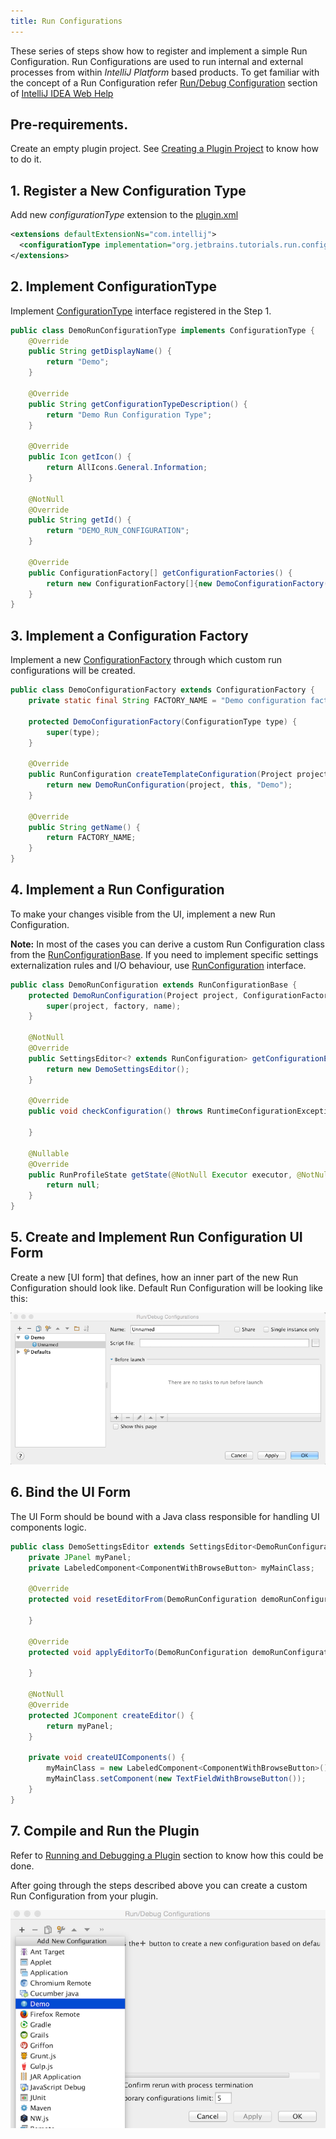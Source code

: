 ```yaml
---
title: Run Configurations
---
```



These series of steps show how to register and implement a simple Run Configuration.
Run Configurations are used to run internal and external processes from within *IntelliJ Platform* based products.
To get familiar with the concept of a Run Configuration refer
[Run/Debug Configuration](https://www.jetbrains.com/idea/help/run-debug-configuration.html)
section of 
[IntelliJ IDEA Web Help](https://www.jetbrains.com/idea/help/intellij-idea.html)

## Pre-requirements.

Create an empty plugin project.
See 
[Creating a Plugin Project](/basics/getting_started/creating_plugin_project.md)
to know how to do it.

## 1. Register a New Configuration Type

Add new *configurationType* extension to the 
[plugin.xml](https://github.com/JetBrains/intellij-sdk-docs/blob/master/code_samples/run_configuration/META-INF/plugin.xml)

```xml
<extensions defaultExtensionNs="com.intellij">
  <configurationType implementation="org.jetbrains.tutorials.run.configuration.DemoRunConfigurationType"/>
</extensions>
```

## 2. Implement ConfigurationType

Implement 
[ConfigurationType](upsource:///platform/lang-api/src/com/intellij/execution/configurations/ConfigurationType.java) 
interface registered in the Step 1.

```java
public class DemoRunConfigurationType implements ConfigurationType {
    @Override
    public String getDisplayName() {
        return "Demo";
    }

    @Override
    public String getConfigurationTypeDescription() {
        return "Demo Run Configuration Type";
    }

    @Override
    public Icon getIcon() {
        return AllIcons.General.Information;
    }

    @NotNull
    @Override
    public String getId() {
        return "DEMO_RUN_CONFIGURATION";
    }

    @Override
    public ConfigurationFactory[] getConfigurationFactories() {
        return new ConfigurationFactory[]{new DemoConfigurationFactory(this)};
    }
}
```

## 3. Implement a Configuration Factory

Implement a new
[ConfigurationFactory](upsource:///platform/lang-api/src/com/intellij/execution/configurations/ConfigurationFactory.java)
through which custom run configurations will be created.

```java
public class DemoConfigurationFactory extends ConfigurationFactory {
    private static final String FACTORY_NAME = "Demo configuration factory";

    protected DemoConfigurationFactory(ConfigurationType type) {
        super(type);
    }

    @Override
    public RunConfiguration createTemplateConfiguration(Project project) {
        return new DemoRunConfiguration(project, this, "Demo");
    }

    @Override
    public String getName() {
        return FACTORY_NAME;
    }
}

```

## 4. Implement a Run Configuration

To make your changes visible from the UI, implement a new Run Configuration.

**Note:** In most of the cases you can derive a custom Run Configuration class from the
[RunConfigurationBase](upsource:///platform/lang-api/src/com/intellij/execution/configurations/RunConfigurationBase.java).
If you need to implement specific settings externalization rules and I/O behaviour, 
use 
[RunConfiguration](upsource:///platform/lang-api/src/com/intellij/execution/configurations/RunConfiguration.java)
interface.

```java
public class DemoRunConfiguration extends RunConfigurationBase {
    protected DemoRunConfiguration(Project project, ConfigurationFactory factory, String name) {
        super(project, factory, name);
    }

    @NotNull
    @Override
    public SettingsEditor<? extends RunConfiguration> getConfigurationEditor() {
        return new DemoSettingsEditor();
    }

    @Override
    public void checkConfiguration() throws RuntimeConfigurationException {

    }

    @Nullable
    @Override
    public RunProfileState getState(@NotNull Executor executor, @NotNull ExecutionEnvironment executionEnvironment) throws ExecutionException {
        return null;
    }
}
```

## 5. Create and Implement Run Configuration UI Form

Create a new 
[UI form] 
that defines, how an inner part of the new Run Configuration should look like.
Default Run Configuration will be looking like this:

![Default Run Configuration Look](run_configurations/img/ui_form.png)

## 6. Bind the UI Form

The UI Form should be bound with a Java class responsible for handling UI components logic.

```java
public class DemoSettingsEditor extends SettingsEditor<DemoRunConfiguration> {
    private JPanel myPanel;
    private LabeledComponent<ComponentWithBrowseButton> myMainClass;

    @Override
    protected void resetEditorFrom(DemoRunConfiguration demoRunConfiguration) {

    }

    @Override
    protected void applyEditorTo(DemoRunConfiguration demoRunConfiguration) throws ConfigurationException {

    }

    @NotNull
    @Override
    protected JComponent createEditor() {
        return myPanel;
    }

    private void createUIComponents() {
        myMainClass = new LabeledComponent<ComponentWithBrowseButton>();
        myMainClass.setComponent(new TextFieldWithBrowseButton());
    }
}
```

## 7. Compile and Run the Plugin

Refer to 
[Running and Debugging a Plugin](/basics/getting_started/running_and_debugging_a_plugin.md)
section to know how this could be done.

After going through the steps described above you can create a custom Run Configuration
from your plugin.

![New Run Configuration Type](run_configurations/img/new_run_configuration.png)
